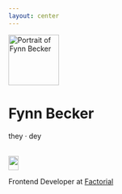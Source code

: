 ```yaml
---
layout: center
---
```


<img
  src="/portrait.webp"
  alt="Portrait of Fynn Becker"
  class="absolute -mt-4 -ml-36 rounded-full"
  width="100"
  height="100"
/>

# Fynn Becker

they · dey

<br>

<v-click>

<div class="flex items-center gap-3.5">
  <img src="/factorial.svg" alt="" width="20" height="28">
  <p>Frontend Developer at <a href="https://www.factorial.io/" target="_blank">Factorial</a></p>
</div>

</v-click>

<!--
* Factorial is hiring
-->
